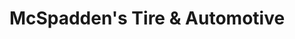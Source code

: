 ---
title: "McSpadden's Tire & Automotive"
url: /austin/mcspaddens-tire-and-automotive/
shop: car repair
---